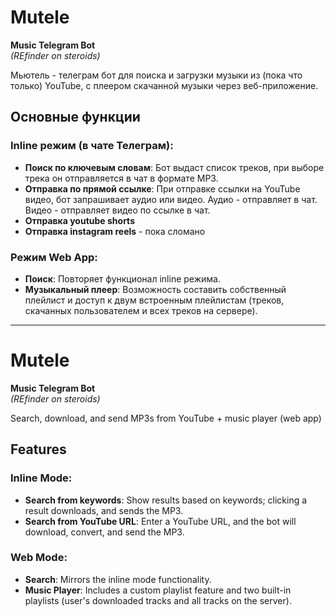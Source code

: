 # Mutele
**Music Telegram Bot**  
*(REfinder on steroids)*

Мьютель - телеграм бот для поиска и загрузки музыки из (пока что только) YouTube, с плеером скачанной музыки через веб-приложение.

## Основные функции

### Inline режим (в чате Телеграм):
- **Поиск по ключевым словам**: Бот выдаст список треков, при выборе трека он отправляется в чат в формате MP3.
- **Отправка по прямой ссылке**: При отправке ссылки на YouTube видео, бот запрашивает  аудио или видео. Аудио - отправляет в чат. Видео - отправляет видео по ссылке в чат.
- **Отправка youtube shorts**
- **Отправка instagram reels** - пока сломано

### Режим Web App:
- **Поиск**: Повторяет функционал inline режима.
- **Музыкальный плеер**: Возможность составить собственный плейлист и доступ к двум встроенным плейлистам (треков, скачанных пользователем и всех треков на сервере).

---

# Mutele
**Music Telegram Bot**  
*(REfinder on steroids)*

Search, download, and send MP3s from YouTube + music player (web app)

## Features

### Inline Mode:
- **Search from keywords**: Show results based on keywords; clicking a result downloads, and sends the MP3.
- **Search from YouTube URL**: Enter a YouTube URL, and the bot will download, convert, and send the MP3.

### Web Mode:
- **Search**: Mirrors the inline mode functionality.
- **Music Player**: Includes a custom playlist feature and two built-in playlists (user's downloaded tracks and all tracks on the server).
